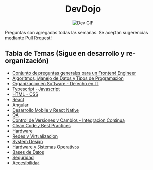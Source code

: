 <div align="center">

# DevDojo

![Dev GIF](https://i.pinimg.com/originals/a7/a8/d0/a7a8d06c754cfbbbc37e64cb118c513c.gif)

</div>

Preguntas son agregadas todas las semanas. Se aceptan sugerencias mediante Pull Request!

## Tabla de Temas (Sigue en desarrollo y re-organización)

- [Conjunto de preguntas generales para un Frontend Engineer](./PreguntasComunes.md)
- [Algoritmos, Manejo de Datos y Tipos de Programacion](./Algoritmos.md)
- [Organizacion en Software - Derecho en IT](./Organizacion.md)
- [Typescript - Javascript](./JSTS.md)
- [HTML - CSS](./html.md)
- [React](./react.md)
- [Angular](./Angular.md)
- [Desarrollo Mobile y React Native](./DesarrolloMobile.md)
- [QA](./QA.md)
- [Control de Versiones y Cambios - Integracion Continua](./Versionado.md)
- [Clean Code y Best Practices](./CleanCode.md)
- [Hardware](./Hardware.md)
- [Redes y Virtualizacion](./RedesVirtualizacion.md)
- [System Design](./SystemDesign.md)
- [Hardware y Sistemas Operativos](./Hardware.md)
- [Bases de Datos](./BaseDatos.md)
- [Seguridad](./Seguridad.md)
- [Accesibilidad](./Accesibilidad.md)
